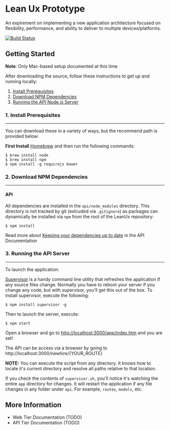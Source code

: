 # Lean Ux Prototype

An expirement on implementing a new application architecture focused on flexibility, performance, and ability to deliver to multiple devices/platforms.

[![Build Status](https://travis-ci.org/DannyDouglass/LeanUx.png?branch=master)](https://travis-ci.org/DannyDouglass/LeanUx)

## Getting Started

**Note**: Only Mac-based setup documented at this time

After downloading the source, follow these instructions to get up and running locally:

1. [Install Prerequisites](#1-install-prerequisites)
2. [Download NPM Dependencies](#2-download-npm-dependencies) 
3. [Running the API Node.js Server](#3-running-the-api-server)

### 1. Install Prerequisites
----------------------------

You can download these in a variety of ways, but the recommend path is provided below:

**First Install** [Homebrew](https://github.com/mxcl/homebrew/wiki/Installation) and then run the following commands:

	$ brew install node
	$ brew install npm
	$ npm install -g requirejs bower

### 2. Download NPM Dependencies
--------------------------------------

#### API
All dependencies are installed in the `api/node_modules` directory. This directory is not tracked by git (exlcuded via `.gitignore`)
as packages can dynamically be installed via `npm` from the root of the LeanUx repository:
	
	$ npm install
   
Read more about
[Keeping your dependencies up to date](https://github.com/DannyDouglass/LeanUx/blob/master/docs/api_bootstrap.md) in the API Documentation

### 3. Running the API Server
-----------------------------

To launch the application:

[Supervisor](https://github.com/isaacs/node-supervisor) is a handy command line utility that refreshes the application if any source files change. Normally you have to reboot your server if you change any code, but with supervisor, you'll get this out of the box. To install supervisor, execute the following:

    $ npm install supervisor -g

Then to launch the server, execute:

    $ npm start

Open a browser and go to [http://localhost:3000/app/index.htm](http://localhost:3000/app/index.htm) and you are set!

The API can be access via a browser by going to http://localhost:3000/newhire/{YOUR_ROUTE}

**NOTE:** You can execute the script from any directory. It knows how to locate
it's current directory and resolve all paths relative to that location.

If you check the contents of `supervisor.sh`, you'll notice it's watching the
entire `app` directory for changes. It will restart the application if any
file changes in any folder under `api`. For example, `routes`, `models`, etc.

## More Information

* Web Tier Documentation (TODO)
* API Tier Documentation (TODO)
